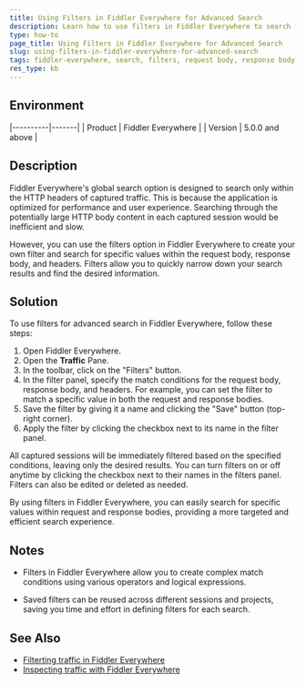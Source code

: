 ```yaml
---
title: Using Filters in Fiddler Everywhere for Advanced Search
description: Learn how to use filters in Fiddler Everywhere to search for specific values within request and response bodies and headers.
type: how-to
page_title: Using Filters in Fiddler Everywhere for Advanced Search
slug: using-filters-in-fiddler-everywhere-for-advanced-search
tags: fiddler-everywhere, search, filters, request body, response body, headers
res_type: kb
---
```


## Environment

|----------|-------|
| Product  | Fiddler Everywhere |
| Version  | 5.0.0 and above |

## Description

Fiddler Everywhere's global search option is designed to search only within the HTTP headers of captured traffic. This is because the application is optimized for performance and user experience. Searching through the potentially large HTTP body content in each captured session would be inefficient and slow.

However, you can use the filters option in Fiddler Everywhere to create your own filter and search for specific values within the request body, response body, and headers. Filters allow you to quickly narrow down your search results and find the desired information.

## Solution

To use filters for advanced search in Fiddler Everywhere, follow these steps:

1. Open Fiddler Everywhere.
1. Open the **Traffic** Pane.
1. In the toolbar, click on the "Filters" button.
1. In the filter panel, specify the match conditions for the request body, response body, and headers. For example, you can set the filter to match a specific value in both the request and response bodies.
1. Save the filter by giving it a name and clicking the "Save" button (top-right corner).
1. Apply the filter by clicking the checkbox next to its name in the filter panel.

All captured sessions will be immediately filtered based on the specified conditions, leaving only the desired results. You can turn filters on or off anytime by clicking the checkbox next to their names in the filters panel. Filters can also be edited or deleted as needed.

By using filters in Fiddler Everywhere, you can easily search for specific values within request and response bodies, providing a more targeted and efficient search experience.

## Notes

- Filters in Fiddler Everywhere allow you to create complex match conditions using various operators and logical expressions.

- Saved filters can be reused across different sessions and projects, saving you time and effort in defining filters for each search.

## See Also
- [Filterting traffic in Fiddler Everywhere](https://docs.telerik.com/fiddler-everywhere/modify-and-filter-traffic/filter-traffic)
- [Inspecting traffic with Fiddler Everywhere](https://docs.telerik.com/fiddler-everywhere/inspect-traffic/inspect-traffic)
